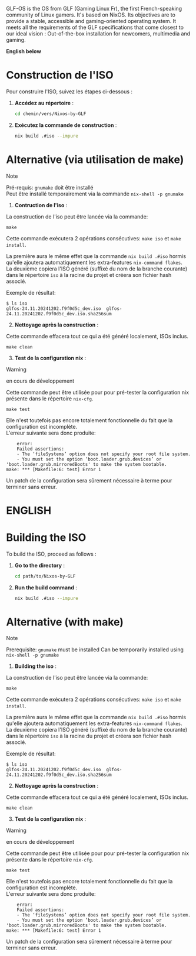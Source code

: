 GLF-OS is the OS from GLF (Gaming Linux Fr), the first French-speaking community of Linux gamers. It's based on NixOS. Its objectives are to provide a stable, accessible and gaming-oriented operating system. It meets all the requirements of the GLF specifications that come closest to our ideal vision : Out-of-the-box installation for newcomers, multimedia and gaming.

**English below**

# Construction de l'ISO

Pour construire l'ISO, suivez les étapes ci-dessous :

1. **Accédez au répertoire** :
   ```sh
   cd chemin/vers/Nixos-by-GLF
   ```

2. **Exécutez la commande de construction** :
   ```sh
   nix build .#iso --impure
   ```


# Alternative (via utilisation de make)

> [!NOTE]  
> Pré-requis: `gnumake` doit être installé  
> Peut être installé temporairement via la commande `nix-shell -p gnumake`  

1. **Contruction de l'iso** :

La construction de l'iso peut être lancée via la commande:  
   ```
   make
   ```

Cette commande exécutera 2 opérations consécutives: `make iso` et `make install`.  

La première aura le même effet que la commande `nix build .#iso` hormis qu'elle ajoutera automatiquement les extra-features `nix-command flakes`.  
La deuxième copiera l'ISO généré (suffixé du nom de la branche courante) dans le répertoire `iso` à la racine du projet et créera son fichier hash associé.  

Exemple de résultat:  
   ```
   $ ls iso
   glfos-24.11.20241202.f9f0d5c_dev.iso  glfos-24.11.20241202.f9f0d5c_dev.iso.sha256sum
   ```

2. **Nettoyage après la construction** : 

Cette commande effacera tout ce qui a été généré localement, ISOs inclus.  

   ```
   make clean
   ```

3. **Test de la configuration nix** : 

> [!WARNING]  
> en cours de développement

Cette commande peut être utilisée pour pour pré-tester la configuration nix présente dans le répertoire `nix-cfg`.  
   ```
   make test
   ```

Elle n'est toutefois pas encore totalement fonctionnelle du fait que la configuration est incomplète.  
L'erreur suivante sera donc produite: 
   ```
       error:
       Failed assertions:
       - The ‘fileSystems’ option does not specify your root file system.
       - You must set the option ‘boot.loader.grub.devices’ or 'boot.loader.grub.mirroredBoots' to make the system bootable.
make: *** [Makefile:6: test] Error 1
   ```
Un patch de la configuration sera sûrement nécessaire à terme pour terminer sans erreur.  

# ENGLISH

# Building the ISO

To build the ISO, proceed as follows :

1. **Go to the directory** :
   ```sh
   cd path/to/Nixos-by-GLF
   ```

2. **Run the build command** :
   ```sh
   nix build .#iso --impure
   ```


# Alternative (with make)

> [!NOTE]  
> Prerequisite: `gnumake` must be installed 
> Can be temporarily installed using `nix-shell -p gnumake`  

1. **Building the iso** :

La construction de l'iso peut être lancée via la commande:  
   ```
   make
   ```

Cette commande exécutera 2 opérations consécutives: `make iso` et `make install`.  

La première aura le même effet que la commande `nix build .#iso` hormis qu'elle ajoutera automatiquement les extra-features `nix-command flakes`.  
La deuxième copiera l'ISO généré (suffixé du nom de la branche courante) dans le répertoire `iso` à la racine du projet et créera son fichier hash associé.  

Exemple de résultat:  
   ```
   $ ls iso
   glfos-24.11.20241202.f9f0d5c_dev.iso  glfos-24.11.20241202.f9f0d5c_dev.iso.sha256sum
   ```

2. **Nettoyage après la construction** : 

Cette commande effacera tout ce qui a été généré localement, ISOs inclus.  

   ```
   make clean
   ```

3. **Test de la configuration nix** : 

> [!WARNING]  
> en cours de développement

Cette commande peut être utilisée pour pour pré-tester la configuration nix présente dans le répertoire `nix-cfg`.  
   ```
   make test
   ```

Elle n'est toutefois pas encore totalement fonctionnelle du fait que la configuration est incomplète.  
L'erreur suivante sera donc produite: 
   ```
       error:
       Failed assertions:
       - The ‘fileSystems’ option does not specify your root file system.
       - You must set the option ‘boot.loader.grub.devices’ or 'boot.loader.grub.mirroredBoots' to make the system bootable.
make: *** [Makefile:6: test] Error 1
   ```
Un patch de la configuration sera sûrement nécessaire à terme pour terminer sans erreur.  
